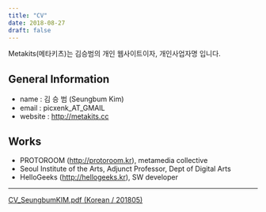```yaml
---
title: "CV"
date: 2018-08-27
draft: false
---
```

Metakits(메타키츠)는 김승범의 개인 웹사이트이자, 개인사업자명 입니다.

## General Information
- name : 김 승 범 (Seungbum Kim)
- email : picxenk_AT_GMAIL
- website : http://metakits.cc


## Works
- PROTOROOM (http://protoroom.kr), metamedia collective
- Seoul Institute of the Arts, Adjunct Professor, Dept of Digital Arts
- HelloGeeks (http://hellogeeks.kr), SW developer

----
[CV_SeungbumKIM.pdf (Korean / 201805)](https://www.dropbox.com/s/1e84upb7rwdh5io/resume_picxenk_art_201805.pdf?dl=0)
